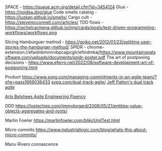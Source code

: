 SPACE - https://queue.acm.org/detail.cfm?id=3454124
Glue - https://noidea.dog/glue
Code smells catalog - https://luzkan.github.io/smells/
Cargo cult - https://stevemcconnell.com/articles/
TDD flows - https://rachelcarmena.github.io/img/cards/posts/test-driven-programming-workflows/workflows.png

Slicing
Hamburguer method - https://gojko.net/2012/01/23/splitting-user-stories-the-hamburger-method/
SPIDR - chrome-extension://efaidnbmnnnibpcajpcglclefindmkaj/https://www.mountaingoatsoftware.com/uploads/documents/spidr-poster.pdf
The art of postponing decisions - https://www.eferro.net/2022/08/software-development-art-of-postponing.html

Product
https://www.svpg.com/managing-commitments-in-an-agile-team/?sfw=pass1666036433
[svpg.com/dual-track-agile/](https://www.svpg.com/dual-track-agile/)
[Jeff Patton's dual track agile](https://jpattonassociates.com/dual-track-development/) 

[Arlo Belshees Agile Engineering Fluency](https://arlobelshee.github.io/AgileEngineeringFluency/Stages_of_practice_map.html?)

DDD
https://lostechies.com/jimmybogard/2008/05/21/entities-value-objects-aggregates-and-roots/



Martin Fowler
https://martinfowler.com/bliki/UnitTest.html

Micro commits
https://www.industriallogic.com/blog/whats-this-about-micro-commits/

Manu Rivero connascence
